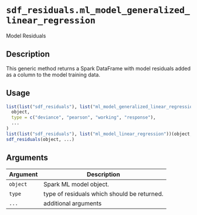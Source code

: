 # `sdf_residuals.ml_model_generalized_linear_regression`

Model Residuals


## Description

This generic method returns a Spark DataFrame with model
 residuals added as a column to the model training data.


## Usage

```r
list(list("sdf_residuals"), list("ml_model_generalized_linear_regression"))(
  object,
  type = c("deviance", "pearson", "working", "response"),
  ...
)
list(list("sdf_residuals"), list("ml_model_linear_regression"))(object, ...)
sdf_residuals(object, ...)
```


## Arguments

Argument      |Description
------------- |----------------
`object`     |     Spark ML model object.
`type`     |     type of residuals which should be returned.
`...`     |     additional arguments


